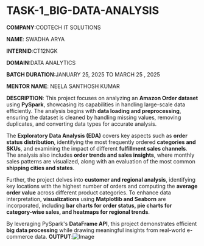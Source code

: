 # TASK-1_BIG-DATA-ANALYSIS

**COMPANY**:CODTECH IT SOLUTIONS 

**NAME**: SWADHA ARYA

**INTERNID**:CT12NGK


**DOMAIN**:DATA ANALYTICS

**BATCH DURATION**:JANUARY 25, 2025 TO MARCH 25 , 2025

**MENTOR NAME**: NEELA SANTHOSH KUMAR

**DESCRIPTION**:
This project focuses on analyzing an **Amazon Order dataset** using **PySpark**, showcasing its capabilities in handling large-scale data efficiently. The analysis begins with **data loading and preprocessing**, ensuring the dataset is cleaned by handling missing values, removing duplicates, and converting data types for accurate analysis.  

The **Exploratory Data Analysis (EDA)** covers key aspects such as **order status distribution**, identifying the most frequently ordered **categories and SKUs**, and examining the impact of different **fulfillment sales channels**. The analysis also includes **order trends and sales insights**, where monthly sales patterns are visualized, along with an evaluation of the most common **shipping cities and states**.  

Further, the project delves into **customer and regional analysis**, identifying key locations with the highest number of orders and computing the **average order value** across different product categories. To enhance data interpretation, **visualizations** using **Matplotlib and Seaborn** are incorporated, including **bar charts for order status, pie charts for category-wise sales, and heatmaps for regional trends**.  

By leveraging PySpark's **DataFrame API**, this project demonstrates efficient **big data processing** while drawing meaningful insights from real-world e-commerce data.
**OUTPUT**:![Image](https://github.com/user-attachments/assets/ae737189-f16c-40bd-9be4-c89ebddbaee1)
